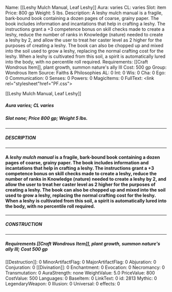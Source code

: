 Name: [[Leshy Mulch Manual, Leaf Leshy]]
Aura: varies
CL: varies
Slot: item
Price: 800 gp
Weight: 5 lbs.
Description: A leshy mulch manual is a fragile, bark-bound book containing a dozen pages of coarse, grainy paper. The book includes information and incantations that help in crafting a leshy. The instructions grant a +3 competence bonus on skill checks made to create a leshy, reduce the number of ranks in Knowledge (nature) needed to create a leshy by 2, and allow the user to treat her caster level as 2 higher for the purposes of creating a leshy. The book can also be chopped up and mixed into the soil used to grow a leshy, replacing the normal crafting cost for the leshy. When a leshy is cultivated from this soil, a spirit is automatically lured into the body, with no percentile roll required.
Requirements: [[Craft Wondrous Item]], plant growth, summon nature's ally III
Cost: 500 gp
Group: Wondrous Item
Source: Faiths & Philosophies
AL: 0
Int: 0
Wis: 0
Cha: 0
Ego: 0
Communication: 0
Senses: 0
Powers: 0
MagicItems: 0
FullText: <link rel="stylesheet"href="PF.css"><div class="heading"><p class="alignleft">[[Leshy Mulch Manual, Leaf Leshy]]</p><div style="clear: both;"></div></div><div><h5><b>Aura </b>varies; <b>CL </b>varies</h5><h5><b>Slot </b>none; <b>Price </b>800 gp; <b>Weight </b>5 lbs.</h5></div><hr/><div><h5><b>DESCRIPTION</b></h5></div><hr/><div><h4><p>A <i>leshy mulch manual</i> is a fragile, bark-bound book containing a dozen pages of coarse, grainy paper. The book includes information and incantations that help in crafting a leshy. The instructions grant a +3 competence bonus on skill checks made to create a leshy, reduce the number of ranks in Knowledge (nature) needed to create a leshy by 2, and allow the user to treat her caster level as 2 higher for the purposes of creating a leshy. The book can also be chopped up and mixed into the soil used to grow a leshy, replacing the normal crafting cost for the leshy. When a leshy is cultivated from this soil, a spirit is automatically lured into the body, with no percentile roll required.</p></h4></div><hr/><div><h5><b>CONSTRUCTION</b></h5></div><hr/><div><h5><b>Requirements </b>[[Craft Wondrous Item]], <i>plant growth</i>, <i>summon nature's ally III</i>; <b>Cost </b>500 gp</h5></div>
[[Destruction]]: 0
MinorArtifactFlag: 0
MajorArtifactFlag: 0
Abjuration: 0
Conjuration: 0
[[Divination]]: 0
Enchantment: 0
Evocation: 0
Necromancy: 0
Transmutation: 0
AuraStrength: none
WeightValue: 5.0
PriceValue: 800
CostValue: 500
Languages: 0
BaseItem: 0
LinkText: 0
id: 2813
Mythic: 0
LegendaryWeapon: 0
Illusion: 0
Universal: 0
effects: 0
